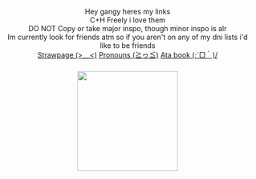 <p align="center">Hey gangy heres my links<br>C+H Freely i love them<br>DO NOT Copy or take major inspo, though minor inspo is alr<br>Im currently look for friends atm so if you aren't on any of my dni lists i'd like to be friends<br>
<a href="https://aboutmorgio.straw.page/">Strawpage (>﹏<)</a>
  <a href="https://en.pronouns.page/@Morgio">Pronouns (≧ヮ≦)</a>
    <a href="https://morgio.atabook.org/">Ata book (;´□｀)/</a>
</p>

###

<div align="center">
  <img height="200" src="https://i.pinimg.com/736x/2e/14/43/2e14430b02b1f4c520eae67d3f83c370.jpg"  />
</div>

###
